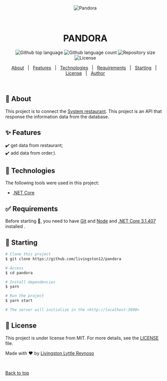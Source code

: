<div align="center" id="top"> 
  <img src="https://github.com/livingston12/livingston12.github.io/blob/master/asset/Restaurant-systemAPI.PNG" alt="Pandora" />

  &#xa0;

  <!-- <a href="https://pandora.netlify.app">Demo</a> -->
</div>

<h1 align="center">PANDORA</h1>

<p align="center">
  <img alt="Github top language" src="https://img.shields.io/github/languages/top/livingston12/pandora?color=56BEB8">

  <img alt="Github language count" src="https://img.shields.io/github/languages/count/livingston12/pandora?color=56BEB8">

  <img alt="Repository size" src="https://img.shields.io/github/repo-size/livingston12/pandora?color=56BEB8">

  <img alt="License" src="https://img.shields.io/github/license/livingston12/pandora?color=56BEB8">

  <!-- <img alt="Github issues" src="https://img.shields.io/github/issues/livingston12/pandora?color=56BEB8" /> -->

  <!-- <img alt="Github forks" src="https://img.shields.io/github/forks/livingston12/pandora?color=56BEB8" /> -->

  <!-- <img alt="Github stars" src="https://img.shields.io/github/stars/livingston12/pandora?color=56BEB8" /> -->
</p>

<!-- Status -->

<!-- <h4 align="center"> 
	🚧  Pandora 🚀 Under construction...  🚧
</h4> 

<hr> -->

<p align="center">
  <a href="#dart-about">About</a> &#xa0; | &#xa0; 
  <a href="#sparkles-features">Features</a> &#xa0; | &#xa0;
  <a href="#rocket-technologies">Technologies</a> &#xa0; | &#xa0;
  <a href="#white_check_mark-requirements">Requirements</a> &#xa0; | &#xa0;
  <a href="#checkered_flag-starting">Starting</a> &#xa0; | &#xa0;
  <a href="#memo-license">License</a> &#xa0; | &#xa0;
  <a href="https://github.com/livingston12" target="_blank">Author</a>
</p>

<br>

## :dart: About ##

This project is to connect the <a href="https://github.com/livingston12/Restaurant-system">System restaurant</a>. This project is an API that response the information data from the database.

## :sparkles: Features ##

:heavy_check_mark: get data from restaurant;\
:heavy_check_mark: add data from order;\

## :rocket: Technologies ##

The following tools were used in this project:

- [.NET Core](https://dotnet.microsoft.com/en-us/download)

## :white_check_mark: Requirements ##

Before starting :checkered_flag:, you need to have [Git](https://git-scm.com) and [Node](https://nodejs.org/en/) and [.NET Core 3.1.407](https://github.com/dotnet/core/blob/main/release-notes/3.1/3.1.13/3.1.407-download.md) installed .

## :checkered_flag: Starting ##

```bash
# Clone this project
$ git clone https://github.com/livingston12/pandora

# Access
$ cd pandora

# Install dependencies
$ yarn

# Run the project
$ yarn start

# The server will initialize in the <http://localhost:3000>
```

## :memo: License ##

This project is under license from MIT. For more details, see the [LICENSE](LICENSE.md) file.


Made with :heart: by <a href="https://github.com/livingston12" target="_blank">Livingston Lyttle Reynoso</a>

&#xa0;

<a href="#top">Back to top</a>

